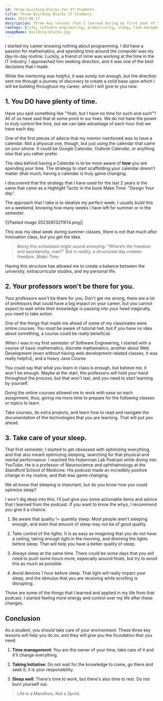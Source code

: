 ```yaml
---
id: Three-building-blocks-for-IT-Students
title: Three Building Blocks IT Students
date: 2023-08-17
description: Three key lessons that I learned during my first year of Software Engineering.
rawTags: [life, software-engineering, productivity, sleep, time-management]
imageName: building-blocks.jpg
---
```


I started my career knowing nothing about programming. I did have a passion for mathematics, and spending time around the computer was my day-to-day routine. Luckily, a friend of mine was working at the time in the IT industry. I approached him seeking direction, and it was one of the best decisions that I made.

While the mentoring was helpful, it was surely not enough, but the direction sent me through a journey of discovery to create a solid base upon which I will be building throughout my career, which I will give to you now.

## 1. You DO have plenty of time.

Have you said something like "Yeah, but I have no time for such and such"? All of us have said that at some point in our lives. We do not have the power to _truly_ control the time, but we can take advantage of each hour that we have each day.

One of the first pieces of advice that my mentor mentioned was to have a calendar. Not a physical one, though, but just using the calendar that came on your phone. It could be Google Calendar, Outlook Calendar, or anything else that you rather prefer.

The idea behind having a Calendar is to be more aware of **how** you are spending your time. The strategy to start scaffolding your calendar doesn't matter (that much; having a calendar is truly game changing. 

I discovered that the strategy that I have used for the last 2 years is the same that came as a Highlight Tactic in the book Make Time: "Design Your day".

The approach that I take is to idealize my perfect week, I usually build this on a weekend, knowing how many weeks I have left for summer or in the semester.

![[Pasted image 20230813211614.png]]

This was my ideal week during summer classes, there is not that much after Innovation class, but you get the idea.


> Being this scheduled might sound annoying: "Where’s the freedom and spontaneity, man?" But in reality, a structured day creates freedom. *Make Time*

Having this structure has allowed me to create a balance between the university, extracurricular studies, and my personal life.

## 2. Your professors won't be there for you.

Your professors won't be there for you. Don't get me wrong, there are a lot of professors that could have a big impact on your career, but you cannot expect to wait while their knowledge is passing into your head magically, you need to take action.

One of the things that made me ahead of some of my classmates were online courses. You must be aware of tutorial hell, but if you have no idea about something, a course could be really beneficial.

When I was in my first semester of Software Engineering, I started with a course of basic mathematics, discrete mathematics, another about Web Development (even without having web development-related classes, it was really helpful), and a heavy Java Course.

You could say that what you learn in class is enough, but believe me, it won't be enough. Maybe at the start, the professors will hold your hand throughout the process, but that won't last, and you need to start learning by yourself.

Doing the online courses allowed me to work with ease on each assignment, thus, giving me more time to prepare for the following classes or topics to learn.

Take courses, do extra projects, and learn how to read and navigate the documentation of the technologies that you are learning. That will put you ahead.




## 3. Take care of your sleep.

That first semester, I started to get obsessed with optimizing everything, and that also meant optimizing sleeping, searching for that physical and mental performance.
I reached the Huberman Lab Podcast while diving into YouTube. He is a professor of Neuroscience and ophthalmology at the Standford School of Medicine. His podcast made an incredibly positive change in my routine, and that was game changing.

We all know that sleeping is important, but do you know how you could optimize sleep?

I won't dig deep into this; I'll just give you some actionable items and advice that I learned from the podcast. If you want to know the whys, I recommend you give it a chance.

1. Be aware that quality != quantity sleep.
Most people aren't sleeping enough, and even that amount of sleep may not be of good quality.

2. Take control of the lights.
It is as easy as imagining that you do not have a ceiling, taking enough light in the morning, and dimming the lights before sleep. That will help you have a better quality of sleep.

3. Always sleep at the same time.
There could be some days that you will need to push some hours more, especially around finals, but try to avoid this as much as possible.

4. Avoid devices 1 hour before sleep.
That light will really impact your sleep, and the stimulus that you are receiving while scrolling is disrupting.

Those are some of the things that I learned and applied in my life from that podcast. I started feeling more energy and control over my life after these changes.

## Conclusion

As a student, you should take care of your environment. These three key lessons will help you do so, and they will give you the foundation that you need.

1. **Time management**: You are the owner of your time, take care of it and it'll change everything.

2. **Taking Initiative**: Do not wait for the knowledge to come, go there and seek it; it is your responsibility.

3. **Sleep well**: There's time to work, but there's also time to rest. Do not burn yourself out.

> Life is a Marathon, Not a Sprint.